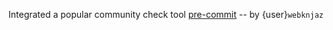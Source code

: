Integrated a popular community check tool [pre-commit]
-- by {user}`webknjaz`

[pre-commit]: https://pre-commit.com
